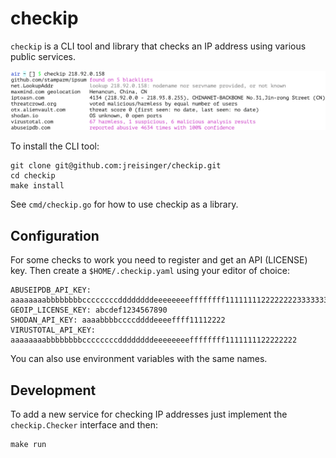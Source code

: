 # checkip

`checkip` is a CLI tool and library that checks an IP address using various
public services.

![](checkip.png)

To install the CLI tool:

```
git clone git@github.com:jreisinger/checkip.git
cd checkip
make install
```

See `cmd/checkip.go` for how to use checkip as a library.

## Configuration

For some checks to work you need to register and get an API (LICENSE) key.
Then create a `$HOME/.checkip.yaml` using your editor of choice:

```
ABUSEIPDB_API_KEY: aaaaaaaabbbbbbbbccccccccddddddddeeeeeeeeffffffff11111111222222223333333344444444
GEOIP_LICENSE_KEY: abcdef1234567890
SHODAN_API_KEY: aaaabbbbccccddddeeeeffff11112222
VIRUSTOTAL_API_KEY: aaaaaaaabbbbbbbbccccccccddddddddeeeeeeeeffffffff1111111122222222
```

You can also use environment variables with the same names.

## Development

To add a new service for checking IP addresses just implement the
`checkip.Checker` interface and then:

```
make run
```